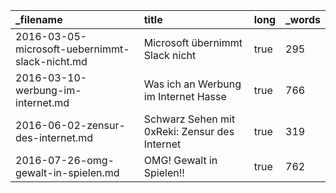 | _filename                                      | title                                         | long | _words |
| :--------------------------------------------- | :-------------------------------------------- | :--- | :----- |
| 2016-03-05-microsoft-uebernimmt-slack-nicht.md | Microsoft übernimmt Slack nicht               | true | 295    |
| 2016-03-10-werbung-im-internet.md              | Was ich an Werbung im Internet Hasse          | true | 766    |
| 2016-06-02-zensur-des-internet.md              | Schwarz Sehen mit 0xReki: Zensur des Internet | true | 319    |
| 2016-07-26-omg-gewalt-in-spielen.md            | OMG! Gewalt in Spielen!!                      | true | 762    |
